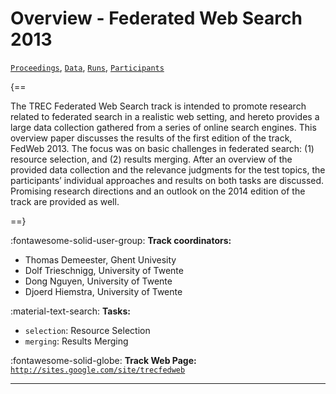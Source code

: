 # Overview - Federated Web Search 2013

[`Proceedings`](./proceedings.md), [`Data`](./data.md), [`Runs`](./runs.md), [`Participants`](./participants.md)

{==

The TREC Federated Web Search track is intended to promote research related to federated search in a realistic web setting, and hereto provides a large data collection gathered from a series of online search engines. This overview paper discusses the results of the first edition of the track, FedWeb 2013. The focus was on basic challenges in federated search: (1) resource selection, and (2) results merging. After an overview of the provided data collection and the relevance judgments for the test topics, the participants’ individual approaches and results on both tasks are discussed. Promising research directions and an outlook on the 2014 edition of the track are provided as well.

==}

:fontawesome-solid-user-group: **Track coordinators:**

- Thomas Demeester, Ghent Univesity 
- Dolf Trieschnigg, University of Twente 
- Dong Nguyen, University of Twente 
- Djoerd Hiemstra, University of Twente 

:material-text-search: **Tasks:**

- `selection`: Resource Selection 
- `merging`: Results Merging 

:fontawesome-solid-globe: **Track Web Page:** [`http://sites.google.com/site/trecfedweb`](http://sites.google.com/site/trecfedweb) 

---

